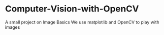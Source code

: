 # Computer-Vision-with-OpenCV
A small project on Image Basics
We use matplotlib and OpenCV to play with images
